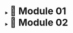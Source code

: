 <details>
  <summary><strong><span style="font-size: 30px;">📌 Module 01 </span></strong></summary>

  <details>
    <summary><strong><span style="font-size: 16px;">➡️ Reflection 1 (Click to Expand)</span></strong></summary>

  Through this process, there were multiple times I showcased proper coding standards. When creating new variables and functions, I was always warry to name them something that would make sense to me in the future. In addition to that, I try my best to create functions that best reflect their logic, seperating functions if needed but essentially making sure that they would serve one specific purpose. All the function names like findById or update. In addition to coding practices, during the stage when I was creating comments, at first I added comments that would help me learn better. As time went on, I no longer needed them, so I cleaned them up with minimal comments and only include important comments like explanation of intent. In addition to comments, I made sure leave plenty of blank lines between code for readability. For this repository, I used feature branching as my workflow. One thing I would like to improve is maybe change the ProductData to a hash map for more efficient reasons. All in all, I think my code is satisfactory.

  </details>

  <details>
    <summary><strong><span style="font-size: 16px;">➡️ Reflection 2 (Click to Expand)</span></strong></summary>

Writing unit tests is an essential practice to ensure that individual components of a program function as expected. However, determining the right number of unit tests in a class depends on the complexity of the functionality being tested. A well-structured test suite should cover all possible scenarios, including edge cases, to ensure robustness. One way to measure the effectiveness of tests is through code coverage, which indicates the percentage of code that is executed during testing. While achieving 100% code coverage is beneficial, it does not necessarily guarantee the absence of bugs, as it does not account for logical errors, unexpected input handling, or integration issues. Therefore, while high code coverage is a useful metric, it should be complemented with thorough test case design and real-world scenario testing.

When expanding a test suite, code cleanliness becomes a crucial consideration. If a new functional test suite, such as verifying the number of items in the product list, is implemented with redundant setup procedures and instance variables, it may lead to code duplication and reduced maintainability. Writing similar test classes without reusing existing code can make future updates and debugging more challenging. To improve code quality, common functionalities should be extracted into reusable methods or base classes to follow the DRY (Don't Repeat Yourself) principle. Additionally, organizing tests logically and ensuring a clear separation of concerns enhances readability and maintainability, making the test suite more efficient and scalable. By focusing on these principles, we can create a well-structured test suite that is both comprehensive and easy to manage.
  </details>

</details>


<details>
  <summary><strong><span style="font-size: 30px;">📌 Module 02 </span></strong></summary>



  <details>
    <summary><strong><span style="font-size: 16px;">➡️ Reflection 1 (Click to Expand)</span></strong></summary>

One of the main code quality issues I tackled was the lack of assertions in some test. I noticed when reviewing sonar cloud that the code quality issues that were in the danger zone of maintainability were to do with lack of assertions in my EshopApplicationTests and CreateProductFunctional. When initially creating the tests, I didn't think they needed assertions because EshopApplicationTests was just to run main, but I realized that it had to make sure that main ran without any issues. On the other hand for the functional was to simply test if the product created showed on the page. 

  </details>

  <details>
    <summary><strong><span style="font-size: 16px;">➡️ Reflection 2 (Click to Expand)</span></strong></summary>

Look at your CI/CD workflows (GitHub)/pipelines (GitLab). Do you think the current implementation has met the definition of Continuous Integration and Continuous Deployment? Explain the reasons (minimum 3 sentences)!

Yes! The CI workflow ensures the project is built correctly and automated tests run on every push or pull request, helping catch issues early. By definition of CI, this would be the optimum implementation of it. In terms of CD, I decided to use koyeb's built in auto deploy which would continously deploy on every push to my repository on GitHub.



  </details>

</details>
